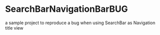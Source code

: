 # SearchBarNavigationBarBUG
a sample project to reproduce a bug when using SearchBar  as  Navigation title view
